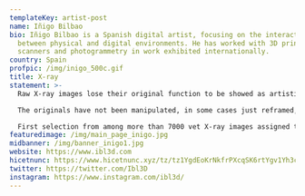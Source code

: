 ```yaml
---
templateKey: artist-post
name: Iñigo Bilbao
bio: Iñigo Bilbao is a Spanish digital artist, focusing on the interactions
  between physical and digital environments. He has worked with 3D printers, 3D
  scanners and photogrammetry in work exhibited internationally.
country: Spain
profpic: /img/inigo_500c.gif
title: X-ray
statement: >-
  Raw X-ray images lose their original function to be showed as artistic pieces.

  The originals have not been manipulated, in some cases just reframed, entrusting all the work to the machine, time and chance.

  First selection from among more than 7000 vet X-ray images assigned to the artist.
featuredimage: /img/main_page_inigo.jpg
midbanner: /img/banner_inigo1.jpg
website: https://www.ibl3d.com
hicetnunc: https://www.hicetnunc.xyz/tz/tz1YgdEoKrNkfrPXcqSK6rtYgv1Yh3cFTrsF/creations
twitter: https://twitter.com/Ibl3D
instagram: https://www.instagram.com/ibl3d/
---
```

